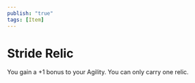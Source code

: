 ```yaml
---
publish: "true"
tags: [Item]
---
```

# Stride Relic

You gain a +1 bonus to your Agility. You can only carry one relic.
